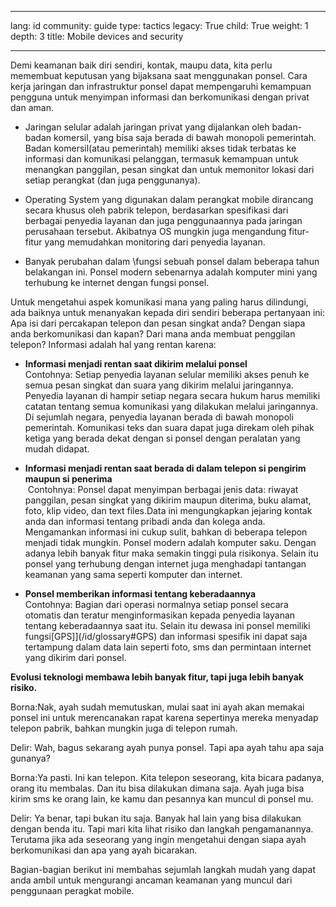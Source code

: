 

---

lang: id
community: guide
type: tactics
legacy: True
child: True
weight: 1
depth: 3
title: Mobile devices and security 

---

Demi keamanan baik diri sendiri, kontak, maupu data, kita perlu memembuat keputusan yang bijaksana saat menggunakan ponsel. Cara kerja jaringan dan infrastruktur ponsel dapat mempengaruhi kemampuan pengguna untuk menyimpan informasi dan berkomunikasi dengan privat dan aman.

* Jaringan selular adalah jaringan privat yang dijalankan oleh badan-badan komersil, yang bisa saja berada di bawah monopoli pemerintah. Badan komersil(atau pemerintah) memiliki akses tidak terbatas ke informasi dan komunikasi pelanggan, termasuk kemampuan untuk menangkan panggilan, pesan singkat dan untuk memonitor lokasi dari setiap perangkat (dan juga penggunanya). 

* Operating System yang digunakan dalam perangkat mobile dirancang secara khusus oleh pabrik telepon, berdasarkan spesifikasi dari berbagai penyedia layanan dan juga penggunaannya pada jaringan perusahaan tersebut. Akibatnya OS mungkin juga mengandung fitur-fitur yang memudahkan monitoring dari penyedia layanan.

* Banyak perubahan dalam  \fungsi sebuah ponsel dalam beberapa tahun belakangan ini. Ponsel modern sebenarnya adalah komputer mini yang terhubung ke internet dengan fungsi ponsel.

Untuk mengetahui aspek komunikasi mana yang paling harus dilindungi, ada baiknya untuk menanyakan kepada diri sendiri beberapa pertanyaan ini: Apa isi dari percakapan telepon dan pesan singkat anda? Dengan siapa anda berkomunikasi dan kapan? Dari mana anda membuat penggilan telepon? Informasi adalah hal yang rentan karena:

* **Informasi menjadi rentan saat dikirim melalui ponsel**<br>Contohnya: Setiap penyedia layanan selular memiliki akses penuh ke semua pesan singkat dan suara yang dikirim melalui jaringannya. Penyedia layanan di hampir setiap negara secara hukum harus memiliki catatan tentang semua komunikasi yang dilakukan melalui jaringannya. Di sejumlah negara, penyedia layanan berada di bawah monopoli pemerintah. Komunikasi teks dan suara dapat juga direkam oleh pihak ketiga yang berada dekat dengan si ponsel dengan peralatan yang mudah didapat.

* **Informasi menjadi rentan saat berada di dalam telepon si pengirim maupun si penerima**<br> Contohnya: Ponsel dapat menyimpan berbagai jenis data: riwayat panggilan, pesan singkat yang dikirim  maupun diterima, buku alamat, foto, klip video, dan text files.Data ini mengungkapkan jejaring kontak anda dan informasi tentang pribadi anda dan kolega anda. Mengamankan informasi ini cukup sulit, bahkan di beberapa telepon menjadi tidak mungkin. Ponsel modern adalah komputer saku. Dengan adanya lebih banyak fitur maka semakin tinggi pula risikonya. Selain itu ponsel yang terhubung dengan internet juga menghadapi tantangan keamanan yang sama seperti komputer dan internet. 

* **Ponsel memberikan informasi tentang keberadaannya**<br>Contohnya: Bagian dari operasi normalnya setiap ponsel secara otomatis dan teratur menginformasikan kepada penyedia layanan tentang keberadaannya saat itu. Selain itu dewasa ini ponsel memiliki fungsi[GPS]](/id/glossary#GPS) dan informasi spesifik ini dapat saja tertampung dalam data lain seperti foto, sms dan permintaan internet yang dikirim dari ponsel.

**Evolusi teknologi membawa lebih banyak fitur, tapi juga lebih banyak risiko.**

<div class="background" markdown=1>
Borna:Nak, ayah sudah memutuskan, mulai saat ini ayah akan memakai ponsel ini untuk merencanakan rapat karena sepertinya mereka menyadap telepon pabrik, bahkan mungkin juga di telepon rumah.

Delir: Wah, bagus sekarang ayah punya ponsel. Tapi apa ayah tahu apa saja gunanya?

Borna:Ya pasti. Ini kan telepon. Kita telepon seseorang, kita bicara padanya, orang itu membalas. Dan itu bisa dilakukan dimana saja. Ayah juga bisa kirim sms ke orang lain, ke kamu dan pesannya kan muncul di ponsel mu.
 
Delir: Ya benar, tapi bukan itu saja. Banyak hal lain yang bisa dilakukan dengan benda itu. Tapi mari kita lihat risiko dan langkah pengamanannya. Terutama jika ada seseorang yang ingin mengetahui dengan siapa ayah berkomunikasi dan apa yang ayah bicarakan. 
</div>

Bagian-bagian berikut ini membahas sejumlah langkah mudah yang dapat anda ambil untuk mengurangi ancaman keamanan yang muncul dari penggunaan peragkat mobile.

